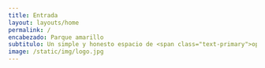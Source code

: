 ```yaml
---
title: Entrada
layout: layouts/home
permalink: /
encabezado: Parque amarillo
subtitulo: Un simple y honesto espacio de <span class="text-primary">opinión</span>.
image: /static/img/logo.jpg
---
```

